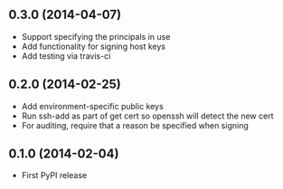 ## 0.3.0 (2014-04-07)
- Support specifying the principals in use
- Add functionality for signing host keys
- Add testing via travis-ci

## 0.2.0 (2014-02-25)
- Add environment-specific public keys
- Run ssh-add as part of get cert so openssh will detect the new cert
- For auditing, require that a reason be specified when signing

## 0.1.0 (2014-02-04)
- First PyPI release
